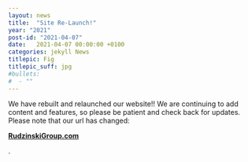 ```yaml
---
layout: news
title:  "Site Re-Launch!"
year: "2021"
post-id: "2021-04-07"
date:   2021-04-07 00:00:00 +0100
categories: jekyll News
titlepic: Fig
titlepic_suff: jpg
#bullets:
#  - ""
---
```


<div class="container">
  <p> We have rebuilt and relaunched our website!! We are continuing to add content and features, so please be patient and check back for updates. Please note that our url has changed: <p class="text-primary center"><a href="https://RudzinskiGroup.com"><strong>RudzinskiGroup.com</strong></a></p>. </p>
